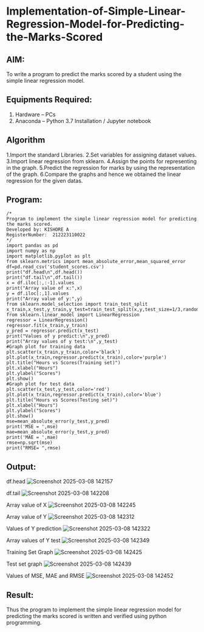 # Implementation-of-Simple-Linear-Regression-Model-for-Predicting-the-Marks-Scored

## AIM:
To write a program to predict the marks scored by a student using the simple linear regression model.

## Equipments Required:
1. Hardware – PCs
2. Anaconda – Python 3.7 Installation / Jupyter notebook

## Algorithm
1.Import the standard Libraries.
2.Set variables for assigning dataset values. 
3.Import linear regression from sklearn. 
4.Assign the points for representing in the graph. 
5.Predict the regression for marks by using the representation of the graph. 
6.Compare the graphs and hence we obtained the linear regression for the given datas.
## Program:
```
/*
Program to implement the simple linear regression model for predicting the marks scored.
Developed by: KISHORE A
RegisterNumber:  212223110022
*/
import pandas as pd
import numpy as np
import matplotlib.pyplot as plt
from sklearn.metrics import mean_absolute_error,mean_squared_error
df=pd.read_csv('student_scores.csv')
print("df.head\n",df.head())
print("df.tail\n",df.tail())
x = df.iloc[:,:-1].values
print("Array value of x:",x)
y = df.iloc[:,1].values
print("Array value of y:",y)
from sklearn.model_selection import train_test_split
x_train,x_test,y_train,y_test=train_test_split(x,y,test_size=1/3,random_state=0)
from sklearn.linear_model import LinearRegression
regressor = LinearRegression()
regressor.fit(x_train,y_train)
y_pred = regressor.predict(x_test)
print("Values of y predict:\n",y_pred)
print("Array values of y test:\n",y_test)
#Graph plot for training data
plt.scatter(x_train,y_train,color='black')
plt.plot(x_train,regressor.predict(x_train),color='purple')
plt.title("Hours vs Scores(Training set)")
plt.xlabel("Hours")
plt.ylabel("Scores")
plt.show()
#Graph plot for test data
plt.scatter(x_test,y_test,color='red')
plt.plot(x_train,regressor.predict(x_train),color='blue')
plt.title("Hours vs Scores(Testing set)")
plt.xlabel("Hours")
plt.ylabel("Scores")
plt.show()
mse=mean_absolute_error(y_test,y_pred)
print('MSE = ',mse)
mae=mean_absolute_error(y_test,y_pred)
print('MAE = ',mae)
rmse=np.sqrt(mse)
print("RMSE= ",rmse)
```

## Output:
df.head
![Screenshot 2025-03-08 142157](https://github.com/user-attachments/assets/cf63fe30-97c5-4ebc-bf8f-f6bb1cdae51f)

df.tail
![Screenshot 2025-03-08 142208](https://github.com/user-attachments/assets/b6b5bedd-730d-40e6-97c0-88467adaa0b1)

Array value of X
![Screenshot 2025-03-08 142245](https://github.com/user-attachments/assets/8301e1b6-f614-41f7-b06a-d2ada3859b6e)

Array value of Y
![Screenshot 2025-03-08 142312](https://github.com/user-attachments/assets/de4d861c-55f2-487f-9e2f-e7a791acbf7e)

Values of Y prediction
![Screenshot 2025-03-08 142322](https://github.com/user-attachments/assets/b741b9fc-f761-4313-9a1c-e07658346e05)

Array values of Y test
![Screenshot 2025-03-08 142349](https://github.com/user-attachments/assets/45945a7f-bab1-4aef-b460-9c64c7516651)

Training Set Graph
![Screenshot 2025-03-08 142425](https://github.com/user-attachments/assets/dc16a289-a912-4372-85b3-f25fad620d4b)

Test set graph
![Screenshot 2025-03-08 142439](https://github.com/user-attachments/assets/87e53c29-d834-4c61-b9cc-79d7fc0c9f58)

Values of MSE, MAE and RMSE
![Screenshot 2025-03-08 142452](https://github.com/user-attachments/assets/c76f9d7e-1173-4886-9aed-33d546292e6b)

## Result:
Thus the program to implement the simple linear regression model for predicting the marks scored is written and verified using python programming.
